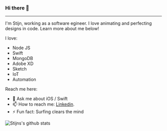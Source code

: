### Hi there 👋
----

I'm Stijn, working as a software egineer. I love animating and perfecting designs in code. Learn more about me below!

I love:
  - Node JS
  - Swift
  - MongoDB
  - Adobe XD
  - Sketch
  - IoT
  - Automation
 
 Reach me here:
  - 💬 Ask me about iOS / Swift
  - 📫 How to reach me: [Linkedin](https://www.linkedin.com/in/sj-kramer/).
  - ⚡ Fun fact: Surfing clears the mind

![Stijns's github stats](https://github-readme-stats.vercel.app/api?username=stijnk008&show_icons=true&theme=ocean_dark&show_icons=true&count_private=true)
